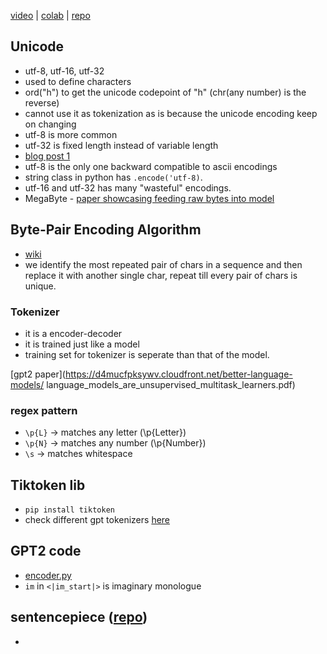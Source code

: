 [video](https://youtu.be/zduSFxRajkE) | [colab](https://colab.research.google.com/drive/1y0KnCFZvGVf_odSfcNAws6kcDD7HsI0L?usp=sharing) | [repo](https://github.com/karpathy/minbpe)

## Unicode
- utf-8, utf-16, utf-32
- used to define characters
- ord("h") to get the unicode codepoint of "h" (chr(any number) is the reverse)
- cannot use it as tokenization as is because the unicode encoding keep on changing
- utf-8 is more common
- utf-32 is fixed length instead of variable length
- [blog post 1](https://www.reedbeta.com/blog/programmers-intro-to-unicode/) 
- utf-8 is the only one backward compatible to ascii encodings
- string class in python has `.encode('utf-8)`.
- utf-16 and utf-32 has many "wasteful" encodings.
- MegaByte - [paper showcasing feeding raw bytes into model](https://arxiv.org/abs/2305.07185)

## Byte-Pair Encoding Algorithm
- [wiki](https://en.wikipedia.org/wiki/Byte_pair_encoding)
- we identify the most repeated pair of chars in a sequence and then replace it with another single char, repeat till every pair of chars is unique.

### Tokenizer
- it is a encoder-decoder 
- it is trained just like a model
- training set for tokenizer is seperate than that of the model.

[gpt2 paper](https://d4mucfpksywv.cloudfront.net/better-language-models/   language_models_are_unsupervised_multitask_learners.pdf)

### regex pattern
- `\p{L}` -> matches any letter (\p{Letter})
- `\p{N}` -> matches any number (\p{Number})
- `\s`    -> matches whitespace

## Tiktoken lib
- `pip install tiktoken`
- check different gpt tokenizers [here](https://github.com/openai/tiktoken/blob/main/tiktoken_ext/openai_public.py)

## GPT2 code
- [encoder.py](https://github.com/openai/gpt-2/blob/master/src/encoder.py)
- `im` in `<|im_start|>` is imaginary monologue

## sentencepiece ([repo](https://github.com/google/sentencepiece))
- 
